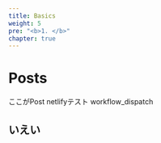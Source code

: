 ```yaml
---
title: Basics
weight: 5
pre: "<b>1. </b>"
chapter: true
---
```


# Posts

ここがPost
netlifyテスト
workflow_dispatch
## いえい